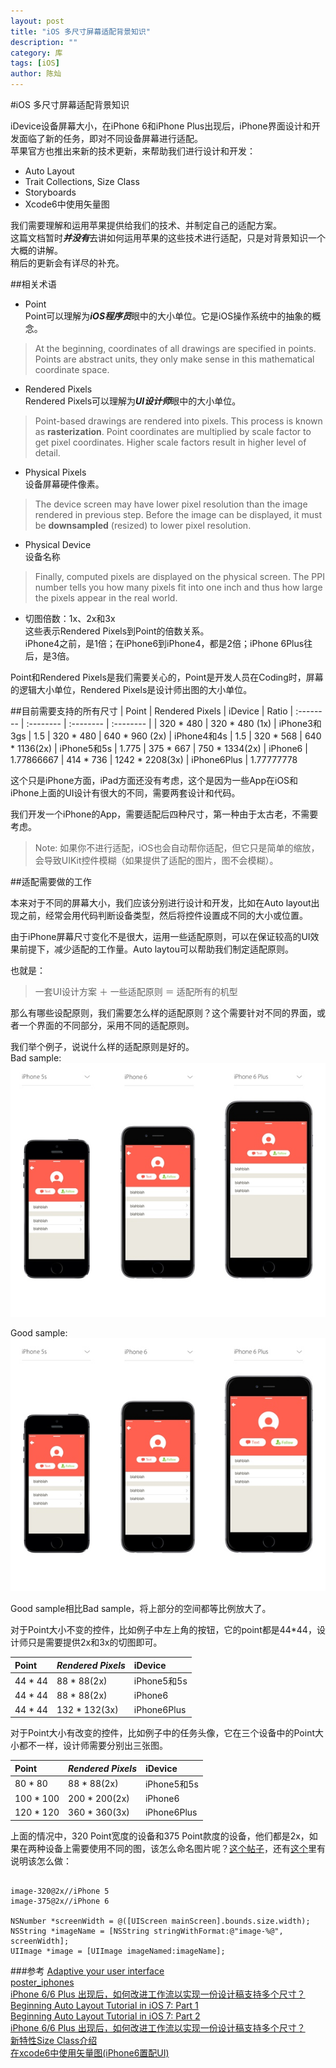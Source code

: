 ```yaml
---
layout: post
title: "iOS 多尺寸屏幕适配背景知识"
description: ""
category: 库
tags: [iOS]
author: 陈灿
---  
```




#iOS 多尺寸屏幕适配背景知识


iDevice设备屏幕大小，在iPhone 6和iPhone Plus出现后，iPhone界面设计和开发面临了新的任务，即对不同设备屏幕进行适配。  
苹果官方也推出来新的技术更新，来帮助我们进行设计和开发：

* Auto Layout 
* Trait Collections, Size Class
* Storyboards
* Xcode6中使用矢量图

我们需要理解和运用苹果提供给我们的技术、并制定自己的适配方案。  
这篇文档暂时***并没有***去讲如何运用苹果的这些技术进行适配，只是对背景知识一个大概的讲解。  
稍后的更新会有详尽的补充。


##相关术语
* Point  
 Point可以理解为***iOS程序员***眼中的大小单位。它是iOS操作系统中的抽象的概念。
 >At the beginning, coordinates of all drawings are specified in points.
 >Points are abstract units, they only make sense in this mathematical coordinate space.
 
* Rendered Pixels  
 Rendered Pixels可以理解为***UI设计师***眼中的大小单位。
 >Point-based drawings are rendered into pixels. This process is known as **rasterization**.
 >Point coordinates are multiplied by scale factor to get pixel coordinates. Higher scale factors result in higher level of detail.

* Physical Pixels  
 设备屏幕硬件像素。
 >The device screen may have lower pixel resolution than the image rendered in previous step.
 >Before the image can be displayed, it must be **downsampled** (resized) to lower pixel resolution.
 
* Physical Device  
 设备名称
 >Finally, computed pixels are displayed on the physical screen.
 >The PPI number tells you how many pixels fit into one inch and thus how large the pixels appear in the real world.

* 切图倍数：1x、2x和3x  
 这些表示Rendered Pixels到Point的倍数关系。  
 iPhone4之前，是1倍；在iPhone6到iPhone4，都是2倍；iPhone 6Plus往后，是3倍。
 
Point和Rendered Pixels是我们需要关心的，Point是开发人员在Coding时，屏幕的逻辑大小单位，Rendered Pixels是设计师出图的大小单位。
 

##目前需要支持的所有尺寸
| Point     | Rendered Pixels	| iDevice 		| Ratio
| :-------- | :-------- | :-------- | :-------- | 
| 320 * 480 | 320 * 480	(1x)	| iPhone3和3gs	| 1.5
| 320 * 480 | 640 * 960	(2x)	| iPhone4和4s	| 1.5
| 320 * 568 | 640 * 1136(2x)	| iPhone5和5s	| 1.775
| 375 * 667 | 750 * 1334(2x)	| iPhone6 		| 1.77866667
| 414 * 736 | 1242 * 2208(3x)	| iPhone6Plus 	| 1.77777778

这个只是iPhone方面，iPad方面还没有考虑，这个是因为一些App在iOS和iPhone上面的UI设计有很大的不同，需要两套设计和代码。

我们开发一个iPhone的App，需要适配后四种尺寸，第一种由于太古老，不需要考虑。

>Note: 如果你不进行适配，iOS也会自动帮你适配，但它只是简单的缩放，会导致UIKit控件模糊（如果提供了适配的图片，图不会模糊）。


##适配需要做的工作

本来对于不同的屏幕大小，我们应该分别进行设计和开发，比如在Auto layout出现之前，经常会用代码判断设备类型，然后将控件设置成不同的大小或位置。

由于iPhone屏幕尺寸变化不是很大，运用一些适配原则，可以在保证较高的UI效果前提下，减少适配的工作量。Auto laytou可以帮助我们制定适配原则。

也就是：
>一套UI设计方案 ＋ 一些适配原则 ＝ 适配所有的机型

那么有哪些设配原则，我们需要怎么样的适配原则？这个需要针对不同的界面，或者一个界面的不同部分，采用不同的适配原则。

我们举个例子，说说什么样的适配原则是好的。    
Bad sample:  
![](attachment/iOS_multi_screen/4196_140915090929_1.jpg)

Good sample:  
![](attachment/iOS_multi_screen/4196_140915091053_1.jpg)

Good sample相比Bad sample，将上部分的空间都等比例放大了。

对于Point大小不变的控件，比如例子中左上角的按钮，它的point都是44*44，设计师只是需要提供2x和3x的切图即可。  

| Point    	| *Rendered Pixels*	| iDevice 		|
| :-------- | :-------- | :-------- |  
| 44 * 44 	| 88 * 88(2x)		| iPhone5和5s	| 
| 44 * 44 	| 88 * 88(2x)		| iPhone6 		| 
| 44 * 44 	| 132 * 132(3x)		| iPhone6Plus 	| 

对于Point大小有改变的控件，比如例子中的任务头像，它在三个设备中的Point大小都不一样，设计师需要分别出三张图。

| Point    	| *Rendered Pixels*	| iDevice 		|
| :-------- | :-------- | :-------- | 
| 80 * 80 	| 88 * 88(2x)		| iPhone5和5s	| 
| 100 * 100	| 200 * 200(2x)		| iPhone6 		| 
| 120 * 120	| 360 * 360(3x)		| iPhone6Plus 	| 

上面的情况中，320 Point宽度的设备和375 Point款度的设备，他们都是2x，如果在两种设备上需要使用不同的图，该怎么命名图片呢？[这个帖子](http://stackoverflow.com/questions/26859336/xcode-6-how-to-set-separate-2x-images-for-iphone-5-and-6-devices)，还有[这个](http://stackoverflow.com/questions/25969533/how-to-handle-image-scale-3x-and-2x-properly-on-new-iphone-6-and-iphone-6-pl)里有说明该怎么做：  

<pre><code>
image-320@2x//iPhone 5
image-375@2x//iPhone 6

NSNumber *screenWidth = @([UIScreen mainScreen].bounds.size.width);
NSString *imageName = [NSString stringWithFormat:@"image-%@", screenWidth];
UIImage *image = [UIImage imageNamed:imageName];
</code></pre>

###参考
[Adaptive your user interface](https://developer.apple.com/design/adaptivity/)  
[poster_iphones](/attachment/poster_iphones.pdf)  
[iPhone 6/6 Plus 出现后，如何改进工作流以实现一份设计稿支持多个尺寸？](http://www.cocoachina.com/design/20140915/9617.html)  
[Beginning Auto Layout Tutorial in iOS 7: Part 1](http://www.raywenderlich.com/50317/beginning-auto-layout-tutorial-in-ios-7-part-1)  
[Beginning Auto Layout Tutorial in iOS 7: Part 2](http://www.raywenderlich.com/50317/beginning-auto-layout-tutorial-in-ios-7-part-2)  
[iPhone 6/6 Plus 出现后，如何改进工作流以实现一份设计稿支持多个尺寸？](http://www.cocoachina.com/ios/20141205/10534.html)  
[新特性Size Class介绍](http://blog.csdn.net/yongyinmg/article/details/41045069)  
[在xcode6中使用矢量图(iPhone6置配UI)](http://blog.csdn.net/cuibo1123/article/details/39486197)

